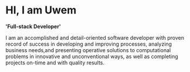 <h1>HI, I am Uwem</h1>

**'Full-stack Developer'**

I am an accomplished and detail-oriented software developer with proven record of success in developing and improving processes, analyzing business needs,and presenting operative solutions to computational problems in innovative and unconventional ways, as well as completing projects on-time and with quality results.

